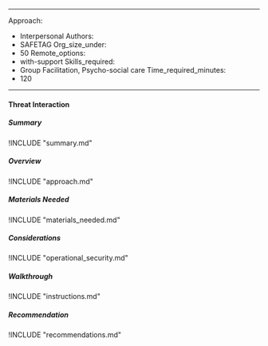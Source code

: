 
---
Approach:
- Interpersonal
Authors:
- SAFETAG
Org_size_under:
- 50
Remote_options:
- with-support
Skills_required:
- Group Facilitation, Psycho-social care
Time_required_minutes:
- 120

---

#### Threat Interaction

##### Summary
!INCLUDE "summary.md"

##### Overview
!INCLUDE "approach.md"

##### Materials Needed
!INCLUDE "materials_needed.md"

##### Considerations
!INCLUDE "operational_security.md"

##### Walkthrough
!INCLUDE "instructions.md"

##### Recommendation
!INCLUDE "recommendations.md"
